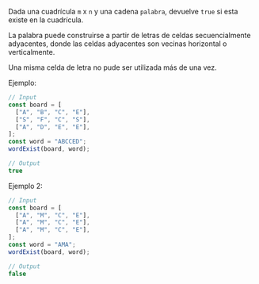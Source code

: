 Dada una cuadrícula `m` x `n` y una cadena `palabra`, devuelve `true` si esta existe en la cuadrícula.

La palabra puede construirse a partir de letras de celdas secuencialmente adyacentes, donde las celdas adyacentes son vecinas horizontal o verticalmente.

Una misma celda de letra no pude ser utilizada más de una vez.

Ejemplo:

```js
// Input
const board = [
  ["A", "B", "C", "E"],
  ["S", "F", "C", "S"],
  ["A", "D", "E", "E"],
];
const word = "ABCCED";
wordExist(board, word);

// Output
true
```

Ejemplo 2:

```js
// Input
const board = [
  ["A", "M", "C", "E"],
  ["A", "M", "C", "E"],
  ["A", "M", "C", "E"],
];
const word = "AMA";
wordExist(board, word);

// Output
false
```
